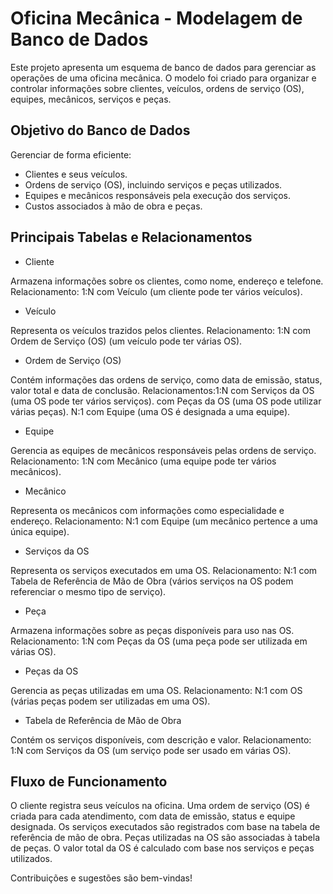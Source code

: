 
# Oficina Mecânica - Modelagem de Banco de Dados
Este projeto apresenta um esquema de banco de dados para gerenciar as operações de uma oficina mecânica. O modelo foi criado para organizar e controlar informações sobre clientes, veículos, ordens de serviço (OS), equipes, mecânicos, serviços e peças.

## Objetivo do Banco de Dados
Gerenciar de forma eficiente:

- Clientes e seus veículos.
- Ordens de serviço (OS), incluindo serviços e peças utilizados.
- Equipes e mecânicos responsáveis pela execução dos serviços.
- Custos associados à mão de obra e peças.
## Principais Tabelas e Relacionamentos
- Cliente

Armazena informações sobre os clientes, como nome, endereço e telefone.
Relacionamento: 1:N
com Veículo (um cliente pode ter vários veículos).
- Veículo

Representa os veículos trazidos pelos clientes.
Relacionamento: 1:N
com Ordem de Serviço (OS) (um veículo pode ter várias OS).
- Ordem de Serviço (OS)

Contém informações das ordens de serviço, como data de emissão, status, valor total e data de conclusão.
Relacionamentos:1:N
com Serviços da OS (uma OS pode ter vários serviços).
com Peças da OS (uma OS pode utilizar várias peças).
N:1 com Equipe (uma OS é designada a uma equipe).
- Equipe

Gerencia as equipes de mecânicos responsáveis pelas ordens de serviço.
Relacionamento: 1:N
com Mecânico (uma equipe pode ter vários mecânicos).
- Mecânico

Representa os mecânicos com informações como especialidade e endereço.
Relacionamento: N:1 com Equipe (um mecânico pertence a uma única equipe).
- Serviços da OS

Representa os serviços executados em uma OS.
Relacionamento: N:1 com Tabela de Referência de Mão de Obra (vários serviços na OS podem referenciar o mesmo tipo de serviço).
- Peça

Armazena informações sobre as peças disponíveis para uso nas OS.
Relacionamento: 1:N
com Peças da OS (uma peça pode ser utilizada em várias OS).
- Peças da OS

Gerencia as peças utilizadas em uma OS.
Relacionamento: N:1 com OS (várias peças podem ser utilizadas em uma OS).
- Tabela de Referência de Mão de Obra

Contém os serviços disponíveis, com descrição e valor.
Relacionamento: 1:N
com Serviços da OS (um serviço pode ser usado em várias OS).
## Fluxo de Funcionamento
O cliente registra seus veículos na oficina.
Uma ordem de serviço (OS) é criada para cada atendimento, com data de emissão, status e equipe designada.
Os serviços executados são registrados com base na tabela de referência de mão de obra.
Peças utilizadas na OS são associadas à tabela de peças.
O valor total da OS é calculado com base nos serviços e peças utilizados.

Contribuições e sugestões são bem-vindas!